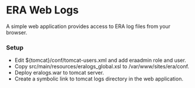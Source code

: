 # ERA Web Logs #

A simple web application provides access to ERA log files from your browser. 

### Setup ###

* Edit ${tomcat}/conf/tomcat-users.xml and add eraadmin role and user.
* Copy src/main/resources/eralogs_global.xsl to /var/www/sites/era/conf.
* Deploy eralogs.war to tomcat server.
* Create a symbolic link to tomcat logs directory in the web application.
